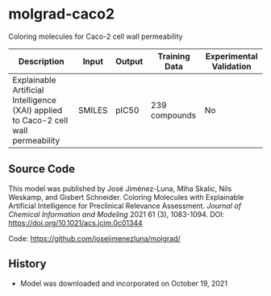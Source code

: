 # molgrad-caco2

Coloring molecules for Caco-2 cell wall permeability

| Description | Input  | Output  | Training Data | Experimental Validation |
| ------- | --- | --- | --- | --- |
| Explainable Artificial Intelligence (XAI) applied to Caco-2 cell wall permeability | SMILES | pIC50 | 239 compounds | No |

## Source Code
This model was published by José Jiménez-Luna, Miha Skalic, Nils Weskamp, and Gisbert Schneider. Coloring Molecules with Explainable Artificial Intelligence for Preclinical Relevance Assessment. *Journal of Chemical Information and Modeling* 2021 61 (3), 1083-1094. DOI: https://doi.org/10.1021/acs.jcim.0c01344

Code: https://github.com/josejimenezluna/molgrad/

## History
- Model was downloaded and incorporated on October 19, 2021

